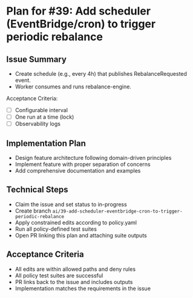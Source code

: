 # Plan for #39: Add scheduler (EventBridge/cron) to trigger periodic rebalance

## Issue Summary
- Create schedule (e.g., every 4h) that publishes RebalanceRequested event.
- Worker consumes and runs rebalance-engine.

Acceptance Criteria:
- [ ] Configurable interval
- [ ] One run at a time (lock)
- [ ] Observability logs

## Implementation Plan
- Design feature architecture following domain-driven principles
- Implement feature with proper separation of concerns
- Add comprehensive documentation and examples

## Technical Steps
- Claim the issue and set status to in-progress
- Create branch `ai/39-add-scheduler-eventbridge-cron-to-trigger-periodic-rebalance`
- Apply constrained edits according to policy.yaml
- Run all policy-defined test suites
- Open PR linking this plan and attaching suite outputs

## Acceptance Criteria
- All edits are within allowed paths and deny rules
- All policy test suites are successful
- PR links back to the issue and includes outputs
- Implementation matches the requirements in the issue